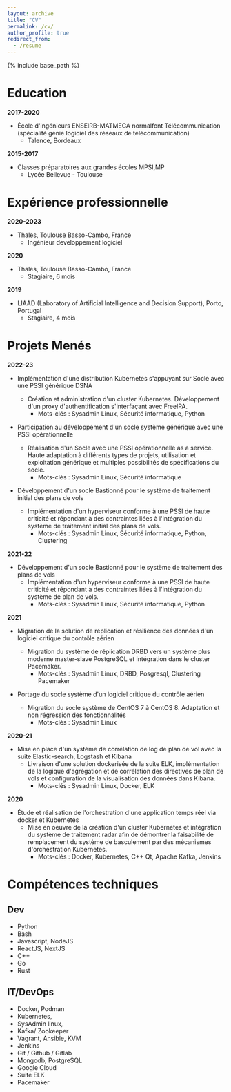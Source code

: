 ```yaml
---
layout: archive
title: "CV"
permalink: /cv/
author_profile: true
redirect_from:
  - /resume
---
```


{% include base_path %}

Education
======
**2017-2020**
- École d'ingénieurs ENSEIRB-MATMECA normalfont Télécommunication (spécialité génie logiciel des réseaux de télécommunication)
  - Talence, Bordeaux

**2015-2017**
- Classes préparatoires aux grandes écoles MPSI,MP
  - Lycée Bellevue - Toulouse

Expérience professionnelle
======
**2020-2023**
- Thales, Toulouse Basso-Cambo, France
  - Ingénieur developpement logiciel
  
**2020**
- Thales, Toulouse Basso-Cambo, France
  - Stagiaire, 6 mois
  
**2019**
- LIAAD (Laboratory of Artificial Intelligence and Decision Support), Porto, Portugal
  - Stagiaire, 4 mois
 
Projets Menés
======

**2022-23**
- Implémentation d'une distribution Kubernetes s'appuyant sur Socle avec une PSSI générique DSNA
  - Création et administration d'un cluster Kubernetes. Développement d'un proxy d'authentification s'interfaçant avec FreeIPA.
    - Mots-clés : Sysadmin Linux, Sécurité informatique, Python
    
- Participation au développement d'un socle système générique avec une PSSI opérationnelle
  - Réalisation d'un Socle avec une PSSI opérationnelle as a service. Haute adaptation à différents types de projets, utilisation et exploitation générique et multiples possibilités de spécifications du socle.
    - Mots-clés : Sysadmin Linux, Sécurité informatique
    
 - Développement d'un socle Bastionné pour le système de traitement initial des plans de vols
   - Implémentation d'un hyperviseur conforme à une PSSI de haute criticité et  répondant à des contraintes liées à l'intégration du système de traitement initial des plans de vols.
     - Mots-clés : Sysadmin Linux, Sécurité informatique, Python, Clustering

**2021-22**
 - Développement d'un socle Bastionné pour le système de traitement des plans de vols
   - Implémentation d'un hyperviseur conforme à une PSSI de haute criticité et répondant à des contraintes liées à l'intégration du système de plan de vols.
     - Mots-clés : Sysadmin Linux, Sécurité informatique, Python

**2021**
  - Migration de la solution de réplication et résilience des données d'un logiciel critique du contrôle aérien
    - Migration du système de réplication DRBD vers un système plus moderne master-slave PostgreSQL et intégration dans le cluster Pacemaker.
      - Mots-clés : Sysadmin Linux, DRBD, Posgresql, Clustering Pacemaker
      
  - Portage du socle système d'un logiciel critique du contrôle aérien
    -  Migration du socle système de CentOS 7 à CentOS 8. Adaptation et non régression des fonctionnalités
       - Mots-clés : Sysadmin Linux
     
**2020-21**
- Mise en place d'un système de corrélation de log de plan de vol avec la suite Elastic-search, Logstash et Kibana
  - Livraison d'une solution dockerisée de la suite ELK, implémentation de la logique d'agrégation et de corrélation des directives de plan de vols et configuration de la visualisation des données dans Kibana. 
     - Mots-clés : Sysadmin Linux, Docker, ELK

**2020**
- Étude et réalisation de l'orchestration d'une application temps réel via docker et Kubernetes
  - Mise en oeuvre de la création d'un cluster Kubernetes et intégration du système de traitement radar afin de démontrer la faisabilité de remplacement du système de basculement par des mécanismes d'orchestration Kubernetes.
    - Mots-clés : Docker, Kubernetes, C++ Qt, Apache Kafka, Jenkins
 
Compétences techniques
======

Dev
-----
* Python
* Bash
* Javascript, NodeJS
* ReactJS, NextJS
* C++
* Go
* Rust

IT/DevOps
-----
* Docker, Podman
* Kubernetes,
* SysAdmin linux,
* Kafka/ Zookeeper
* Vagrant, Ansible, KVM
* Jenkins
* Git / Github / Gitlab
* Mongodb, PostgreSQL
* Google Cloud
* Suite ELK
* Pacemaker
